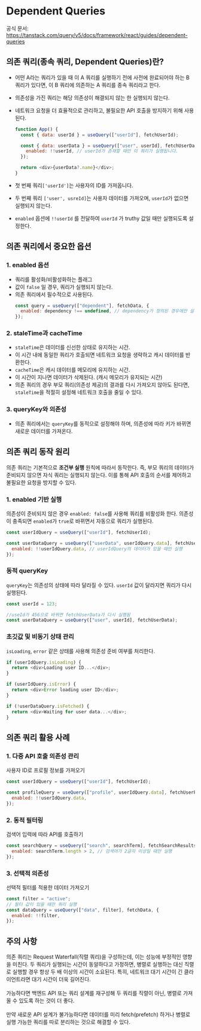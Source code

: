 # Dependent Queries

공식 문서: https://tanstack.com/query/v5/docs/framework/react/guides/dependent-queries

## 의존 쿼리(종속 쿼리, Dependent Queries)란?

- 어떤 A라는 쿼리가 있을 때 이 A 쿼리를 실행하기 전에 사전에 완료되어야 하는 B 쿼리가 있다면, 이 B 쿼리에 의존하는 A 쿼리를 종속 쿼리라고 한다.
- 의존성을 가진 쿼리는 해당 의존성이 해결되지 않는 한 실행되지 않는다.
- 네트워크 요청을 더 효율적으로 관리하고, 불필요한 API 호출을 방지하기 위해 사용된다.

  ```javascript
  function App() {
    const { data: userId } = useQuery(["userId"], fetchUserId);

    const { data: userData } = useQuery(["user", userId], fetchUserData, {
      enabled: !!userId, // userId가 존재할 때만 이 쿼리가 실행됩니다.
    });

    return <div>{userData?.name}</div>;
  }
  ```

- 첫 번째 쿼리`['userId']`는 사용자의 ID를 가져옵니다.
- 두 번째 쿼리 `['user', usreId]`는 사용자 데이터를 가져오며, `userId`가 없으면 실행되지 않는다.
- `enabled` 옵션에 `!!userId` 를 전달하여 `userId` 가 truthy 값일 때만 실행되도록 설정한다.

## 의존 쿼리에서 중요한 옵션

### 1. enabled 옵션

- 쿼리를 활성화/비활성화하는 플래그
- 값이 `false` 일 경우, 쿼리가 실행되지 않는다.
- 의존 쿼리에서 필수적으로 사용된다.
  ```javascript
  const query = useQuery(["dependent"], fetchData, {
    enabled: dependency !== undefined, // dependency가 정의된 경우에만 실행
  });
  ```

### 2. staleTime과 cacheTime

- `staleTime`은 데이터를 신선한 상태로 유지하는 시간.
- 이 시간 내에 동일한 쿼리가 호출되면 네트워크 요청을 생략하고 캐시 데이터를 반환한다.
- `cacheTime`은 캐시 데이터를 메모리에 유지하는 시간.
- 이 시간이 지나면 데이터가 삭제된다. (캐시 메모리가 유지되는 시간)
- 의존 쿼리의 경우 부모 쿼리(의존성 제공)의 결과를 다시 가져오지 않아도 된다면, `staleTime`을 적절히 설정해 네트워크 호출을 줄일 수 있다.

### 3. queryKey와 의존성

- 의존 쿼리에서는 `queryKey`를 동적으로 설정해야 하며, 의존성에 따라 키가 바뀌면 새로운 데이터를 가져온다.

## 의존 쿼리 동작 원리

의존 쿼리는 기본적으로 **조건부 실행** 원칙에 따라서 동작한다. 즉, 부모 쿼리의 데이터가 준비되지 않으면 자식 쿼리는 실행되지 않는다. 이를 통해 API 호출의 순서를 제어하고 불필요한 요청을 방지할 수 있다.

### 1. enabled 기반 실행

의존성이 준비되지 않은 경우 `enabled: false`를 사용해 쿼리를 비활성화 한다. 의존성이 충족되면 `enabled`가 `true`로 바뀌면서 자동으로 쿼리가 실행된다.

```javascript
const userIdQuery = useQuery(["userId"], fetchUserId);

const userDataQuery = useQuery(["userData", userIdQuery.data], fetchUserData, {
  enabled: !!userIdQuery.data, // userIdQuery의 데이터가 있을 때만 실행
});
```

### 동적 queryKey

`queryKey`는 의존성의 상태에 따라 달라질 수 있다. `userId` 값이 달라지면 쿼리가 다시 실행된다.

```javascript
const userId = 123;

//useId가 456으로 바뀌면 fetchUserData가 다시 실행됨
const userDataQuery = useQuery(["user", userId], fetchUserData);
```

### 초깃값 및 비동기 상태 관리

`isLoading`, `error` 같은 상태를 사용해 의존성 준비 여부를 처리한다.

```javascript
if (userIdQuery.isLoading) {
  return <div>Loading user ID...</div>;
}

if (userIdQuery.isError) {
  return <div>Error loading user ID</div>;
}

if (!userDataQuery.isFetched) {
  return <div>Waiting for user data...</div>;
}
```

## 의존 쿼리 활용 사례

### 1. 다중 API 호출 의존성 관리

사용자 ID로 프로필 정보를 가져오기

```javascript
const userIdQuery = useQuery(["userId"], fetchUserId);

const profileQuery = useQuery(["profile", userIdQuery.data], fetchUserProfile, {
  enabled: !!userIdQuery.data,
});
```

### 2. 동적 필터링

검색어 입력에 따라 API를 호출하기

```javascript
const searchQuery = useQuery(["search", searchTerm], fetchSearchResults, {
  enabled: searchTerm.length > 2, // 검색어가 2글자 이상일 때만 실행
});
```

### 3. 선택적 의존성

선택적 필터를 적용한 데이터 가져오기

```javascript
const filter = "active";
// 필터 값이 있을 때만 쿼리 실행
const dataQuery = useQuery(["data", filter], fetchData, {
  enabled: !!filter,
});
```

## 주의 사항

의존 쿼리는 Request Waterfall(직렬 쿼리)을 구성하는데, 이는 성능에 부정적인 영향을 미친다. 두 쿼리가 실행되는 시간이 동알하다고 가정하면, 병렬로 실행하는 대신 직렬로 실행할 경우 항상 두 배 이상의 시간이 소요된다. 특히, 네트워크 대기 시간이 긴 클라이언트라면 대기 시간이 더욱 길어진다.
<br/>
<br/>
가능하다면 백엔드 API 또는 쿼리 설계를 재구성해 두 쿼리를 직렬이 아닌, 병렬로 가져올 수 있도록 하는 것이 더 좋다.
<br/>
<br/>
만약 새로운 API 설계가 불가능하다면 데이터를 미리 fetch(prefetch) 하거나 병렬로 실행 가능한 쿼리를 따로 분리하는 것으로 해결할 수 있다.
